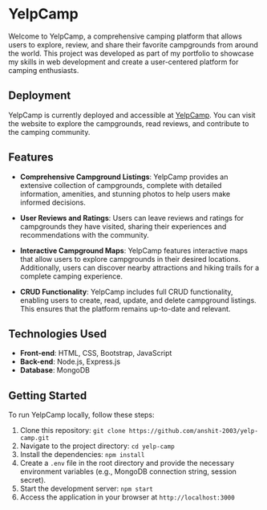 # YelpCamp

Welcome to YelpCamp, a comprehensive camping platform that allows users to explore, review, and share their favorite campgrounds from around the world. This project was developed as part of my portfolio to showcase my skills in web development and create a user-centered platform for camping enthusiasts.

## Deployment

YelpCamp is currently deployed and accessible at [YelpCamp](https://yelp-camp-qhwur.ondigitalocean.app/). You can visit the website to explore the campgrounds, read reviews, and contribute to the camping community.

## Features

- **Comprehensive Campground Listings**: YelpCamp provides an extensive collection of campgrounds, complete with detailed information, amenities, and stunning photos to help users make informed decisions.

- **User Reviews and Ratings**: Users can leave reviews and ratings for campgrounds they have visited, sharing their experiences and recommendations with the community.

- **Interactive Campground Maps**: YelpCamp features interactive maps that allow users to explore campgrounds in their desired locations. Additionally, users can discover nearby attractions and hiking trails for a complete camping experience.

- **CRUD Functionality**: YelpCamp includes full CRUD functionality, enabling users to create, read, update, and delete campground listings. This ensures that the platform remains up-to-date and relevant.

## Technologies Used

- **Front-end**: HTML, CSS, Bootstrap, JavaScript
- **Back-end**: Node.js, Express.js
- **Database**: MongoDB

## Getting Started

To run YelpCamp locally, follow these steps:

1. Clone this repository: `git clone https://github.com/anshit-2003/yelp-camp.git`
2. Navigate to the project directory: `cd yelp-camp`
3. Install the dependencies: `npm install`
4. Create a `.env` file in the root directory and provide the necessary environment variables (e.g., MongoDB connection string, session secret).
5. Start the development server: `npm start`
6. Access the application in your browser at `http://localhost:3000`
